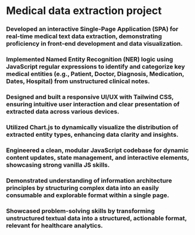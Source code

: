 # Medical data extraction project

### Developed an interactive Single-Page Application (SPA) for real-time medical text data extraction, demonstrating proficiency in front-end development and data visualization.

### Implemented Named Entity Recognition (NER) logic using JavaScript regular expressions to identify and categorize key medical entities (e.g., Patient, Doctor, Diagnosis, Medication, Dates, Hospital) from unstructured clinical notes.
### Designed and built a responsive UI/UX with Tailwind CSS, ensuring intuitive user interaction and clear presentation of extracted data across various devices.
### Utilized Chart.js to dynamically visualize the distribution of extracted entity types, enhancing data clarity and insights.
### Engineered a clean, modular JavaScript codebase for dynamic content updates, state management, and interactive elements, showcasing strong vanilla JS skills.
### Demonstrated understanding of information architecture principles by structuring complex data into an easily consumable and explorable format within a single page.
### Showcased problem-solving skills by transforming unstructured textual data into a structured, actionable format, relevant for healthcare analytics.
